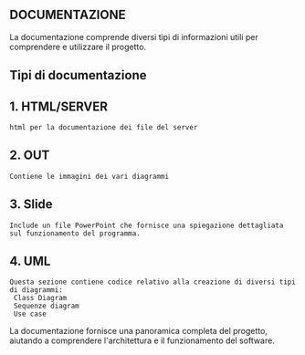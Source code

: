 ## DOCUMENTAZIONE
La documentazione comprende diversi tipi di informazioni utili per comprendere e utilizzare il progetto.

## Tipi di documentazione

## 1. HTML/SERVER
    html per la documentazione dei file del server

## 2. OUT
    Contiene le immagini dei vari diagrammi

## 3. Slide
    Include un file PowerPoint che fornisce una spiegazione dettagliata sul funzionamento del programma.

## 4. UML
    Questa sezione contiene codice relativo alla creazione di diversi tipi di diagrammi:
     Class Diagram
     Sequenze diagram
     Use case

La documentazione fornisce una panoramica completa del progetto, aiutando a comprendere l'architettura e il funzionamento del software.